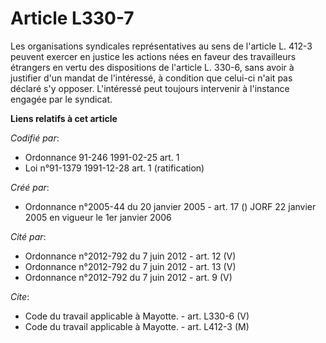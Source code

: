 # Article L330-7

Les organisations syndicales représentatives au sens de l'article L. 412-3 peuvent exercer en justice les actions nées en
faveur des travailleurs étrangers en vertu des dispositions de l'article L. 330-6, sans avoir à justifier d'un mandat de
l'intéressé, à condition que celui-ci n'ait pas déclaré s'y opposer. L'intéressé peut toujours intervenir à l'instance
engagée par le syndicat.

**Liens relatifs à cet article**

_Codifié par_:

  - Ordonnance 91-246 1991-02-25 art. 1
  - Loi n°91-1379 1991-12-28 art. 1 (ratification)

_Créé par_:

  - Ordonnance n°2005-44 du 20 janvier 2005 - art. 17 () JORF 22 janvier 2005 en vigueur le 1er janvier 2006

_Cité par_:

  - Ordonnance n°2012-792 du 7 juin 2012 - art. 12 (V)
  - Ordonnance n°2012-792 du 7 juin 2012 - art. 13 (V)
  - Ordonnance n°2012-792 du 7 juin 2012 - art. 9 (V)

_Cite_:

  - Code du travail applicable à Mayotte. - art. L330-6 (V)
  - Code du travail applicable à Mayotte. - art. L412-3 (M)
